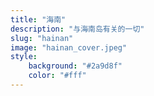 ```yaml
---
title: "海南"
description: "与海南岛有关的一切"
slug: "hainan"
image: "hainan_cover.jpeg"
style:
    background: "#2a9d8f"
    color: "#fff"
---
```

